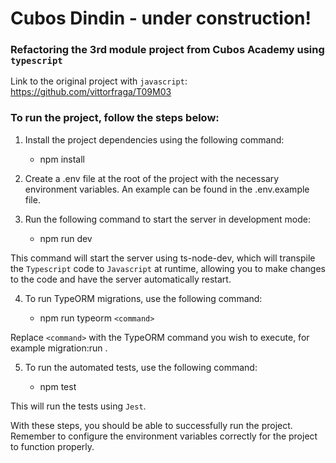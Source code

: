 # Cubos Dindin - under construction!

### Refactoring the 3rd module project from Cubos Academy using `typescript`

Link to the original project with `javascript`: https://github.com/vittorfraga/T09M03

### To run the project, follow the steps below:

1. Install the project dependencies using the following command:

   - npm install

2. Create a .env file at the root of the project with the necessary environment variables. An example can be found in the .env.example file.

3. Run the following command to start the server in development mode:

   - npm run dev

This command will start the server using ts-node-dev, which will transpile the `Typescript` code to `Javascript` at runtime, allowing you to make changes to the code and have the server automatically restart.

4. To run TypeORM migrations, use the following command:

   - npm run typeorm `<command>`

Replace `<command>` with the TypeORM command you wish to execute, for example migration:run .

5. To run the automated tests, use the following command:

   - npm test

This will run the tests using `Jest`.

With these steps, you should be able to successfully run the project. Remember to configure the environment variables correctly for the project to function properly.
